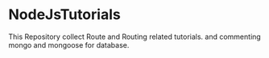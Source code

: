 # NodeJsTutorials
This Repository collect Route and Routing related tutorials. and commenting mongo and mongoose for database.
